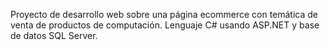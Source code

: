 Proyecto de desarrollo web sobre una página ecommerce con temática de venta de productos de computación. Lenguaje C# usando ASP.NET y base de datos SQL Server.
